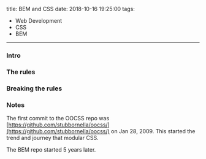 title: BEM and CSS
date: 2018-10-16 19:25:00
tags:
- Web Development
- CSS
- BEM
---

### Intro 

### The rules

### Breaking the rules


### Notes
The first commit to the OOCSS repo was [https://github.com/stubbornella/oocss/](https://github.com/stubbornella/oocss/) on Jan 28, 2009. This started the trend and journey that modular CSS.

The BEM repo started 5 years later.


